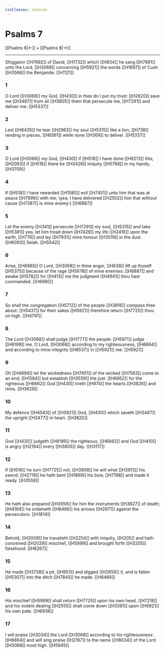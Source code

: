 ```yaml
---
cssClasses: lexicon
---
```

# Psalms 7

[[Psalms 6|←]] • [[Psalms 8|→]]

---

Shiggaion [[H7692]] of David, [[H1732]] which [[H834]] he sang [[H7891]] unto the Lord, [[H3068]] concerning [[H5921]] the words [[H1697]] of Cush [[H3568]] the Benjamite. [[H1121]]

### 1
O Lord [[H3068]] my God, [[H430]] in thee do I put my trust: [[H2620]] save me [[H3467]] from all [[H3605]] them that persecute me, [[H7291]] and deliver me: [[H5337]]

### 2
Lest [[H6435]] he tear [[H2963]] my soul [[H5315]] like a lion, [[H738]] rending in pieces, [[H6561]] while none [[H369]] to deliver. [[H5337]]

### 3
O Lord [[H3068]] my God, [[H430]] if [[H518]] I have done [[H6213]] this; [[H2063]] if [[H518]] there be [[H3426]] iniquity [[H5766]] in my hands; [[H3709]]

### 4
If [[H518]] I have rewarded [[H1580]] evil [[H7451]] unto him that was at peace [[H7999]] with me; (yea, I have delivered [[H2502]] him that without cause [[H7387]] is mine enemy:) [[H6887]]

### 5
Let the enemy [[H341]] persecute [[H7291]] my soul, [[H5315]] and take [[H5381]] yea, let him tread down [[H7429]] my life [[H2416]] upon the earth, [[H776]] and lay [[H7931]] mine honour [[H3519]] in the dust. [[H6083]] Selah. [[H5542]]

### 6
Arise, [[H6965]] O Lord, [[H3068]] in thine anger, [[H639]] lift up thyself [[H5375]] because of the rage [[H5678]] of mine enemies: [[H6887]] and awake [[H5782]] for [[H413]] me the judgment [[H4941]] thou hast commanded. [[H6680]]

### 7
So shall the congregation [[H5712]] of the people [[H3816]] compass thee about: [[H5437]] for their sakes [[H5921]] therefore return [[H7725]] thou on high. [[H4791]]

### 8
The Lord [[H3068]] shall judge [[H1777]] the people: [[H5971]] judge [[H8199]] me, O Lord, [[H3068]] according to my righteousness, [[H6664]] and according to mine integrity [[H8537]] in [[H5921]] me. [[H5921]]

### 9
Oh [[H4994]] let the wickedness [[H7451]] of the wicked [[H7563]] come to an end; [[H1584]] but establish [[H3559]] the just: [[H6662]] for the righteous [[H6662]] God [[H430]] trieth [[H974]] the hearts [[H3826]] and reins. [[H3629]]

### 10
My defence [[H4043]] of [[H5921]] God, [[H430]] which saveth [[H3467]] the upright [[H3477]] in heart. [[H3820]]

### 11
God [[H430]] judgeth [[H8199]] the righteous, [[H6662]] and God [[H410]] is angry [[H2194]] every [[H3605]] day. [[H3117]]

### 12
If [[H518]] he turn [[H7725]] not, [[H3808]] he will whet [[H3913]] his sword; [[H2719]] he hath bent [[H1869]] his bow, [[H7198]] and made it ready. [[H3559]]

### 13
He hath also prepared [[H3559]] for him the instruments [[H3627]] of death; [[H4194]] he ordaineth [[H6466]] his arrows [[H2671]] against the persecutors. [[H1814]]

### 14
Behold, [[H2009]] he travaileth [[H2254]] with iniquity, [[H205]] and hath conceived [[H2029]] mischief, [[H5999]] and brought forth [[H3205]] falsehood. [[H8267]]

### 15
He made [[H3738]] a pit, [[H953]] and digged [[H2658]] it, and is fallen [[H5307]] into the ditch [[H7845]] he made. [[H6466]]

### 16
His mischief [[H5999]] shall return [[H7725]] upon his own head, [[H7218]] and his violent dealing [[H2555]] shall come down [[H3381]] upon [[H5921]] his own pate. [[H6936]]

### 17
I will praise [[H3034]] the Lord [[H3068]] according to his righteousness: [[H6664]] and will sing praise [[H2167]] to the name [[H8034]] of the Lord [[H3068]] most high. [[H5945]]
